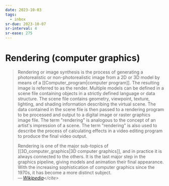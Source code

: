 ```yaml
---
date: 2023-10-03
tags:
  - inbox
sr-due: 2023-10-07
sr-interval: 4
sr-ease: 275
---
```


# Rendering (computer graphics)

> Rendering or image synthesis is the process of generating a photorealistic or
> non-photorealistic image from a 2D or 3D model by means of a
> [[Computer_program|computer program]]. The resulting image is referred to as
> the render. Multiple models can be defined in a scene file containing objects
> in a strictly defined language or data structure. The scene file contains
> geometry, viewpoint, texture, lighting, and shading information describing the
> virtual scene. The data contained in the scene file is then passed to a
> rendering program to be processed and output to a digital image or raster
> graphics image file. The term "rendering" is analogous to the concept of an
> artist's impression of a scene. The term "rendering" is also used to describe
> the process of calculating effects in a video editing program to produce the
> final video output.
>
> Rendering is one of the major sub-topics of
> [[3D_computer_graphics|3D computer graphics]], and in practice it is always
> connected to the others. It is the last major step in the graphics pipeline,
> giving models and animation their final appearance. With the increasing
> sophistication of computer graphics since the 1970s, it has become a more
> distinct subject.\
> — <cite>[Wikipedia](https://en.wikipedia.org/wiki/Rendering_\(computer_graphics\))</cite>


